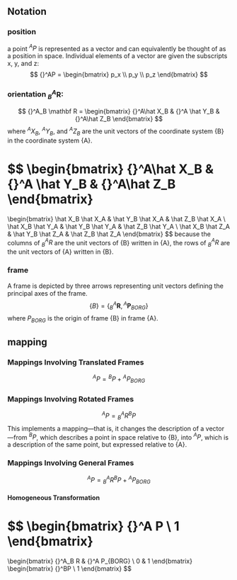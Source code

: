 ## Notation
### position
 a point ${}^A P$ is represented as a vector and
can equivalently be thought of as a position in space.
Individual elements of a vector are given the subscripts x, y, and z:
$$
{}^AP = \begin{bmatrix}
p_x \\
p_y \\
p_z
\end{bmatrix}
$$

### orientation ${}^A_B \mathbf R$: 
$$
{}^A_B \mathbf R = \begin{bmatrix}
{}^A\hat X_B & {}^A \hat Y_B & {}^A\hat Z_B
\end{bmatrix}
$$
where ${}^AX_B$, ${}^AY_B$, and ${}^AZ_B$ are the unit vectors of the coordinate system {B} in the coordinate system {A}.

$$
\begin{bmatrix}
{}^A\hat X_B & {}^A \hat Y_B & {}^A\hat Z_B
\end{bmatrix}
=
\begin{bmatrix}
\hat X_B \hat X_A & \hat Y_B \hat X_A & \hat Z_B \hat X_A \\
\hat X_B \hat Y_A & \hat Y_B \hat Y_A & \hat Z_B \hat Y_A \\
\hat X_B \hat Z_A & \hat Y_B \hat Z_A & \hat Z_B \hat Z_A
\end{bmatrix}
$$
because the columns of ${}^A_B R$ are the unit vectors of {B} written in {A}, the rows of ${}^A_B R$ are the unit vectors of {A} written in {B}.

### frame
A frame is depicted by three arrows representing unit
vectors defining the principal axes of the frame.
$$
\{B\} = \{{}^A_B \mathbf R, {}^A \mathbf P_{BORG}\}
$$
where $P_{BORG}$ is the origin of frame {B} in frame {A}.

## mapping
### Mappings Involving Translated Frames
$$
{}^A P = {}^B P + {}^A P_{BORG}
$$
### Mappings Involving Rotated Frames
$$
{}^A P = {}^A_B R {}^B P
$$
This  implements a mapping—that is, it changes the description of a
vector—from ${}^BP$, which describes a point in space relative to {B}, into ${}^AP$, which is
a description of the same point, but expressed relative to {A}.

### Mappings Involving General Frames
$$
{}^A P = {}^A_B R {}^B P + {}^A P_{BORG}
$$
#### Homogeneous Transformation
$$
\begin{bmatrix}
{}^A P \\
1
\end{bmatrix}
=
\begin{bmatrix}
{}^A_B R & {}^A P_{BORG} \\
0 & 1
\end{bmatrix}
\begin{bmatrix}
{}^BP \\
1
\end{bmatrix}
$$

